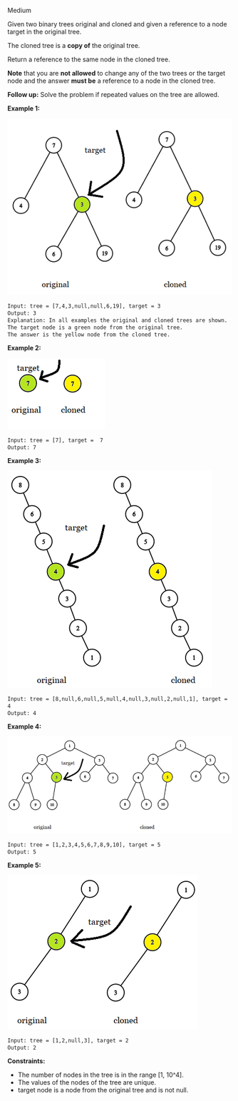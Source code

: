 Medium

Given two binary trees original and cloned and given a reference to a node target in the original tree.

The cloned tree is a **copy of** the original tree.

Return a reference to the same node in the cloned tree.

**Note** that you are **not allowed** to change any of the two trees or the target node and the answer **must be** a reference to a node in the cloned tree.

**Follow up:** Solve the problem if repeated values on the tree are allowed.

 

**Example 1:**

![1379_example_1](https://github.com/wilwfy/LeetCode/blob/master/1379.%20Find%20a%20Corresponding%20Node%20of%20a%20Binary%20Tree%20in%20a%20Clone%20of%20That%20Tree/1379_example_1.png)
```
Input: tree = [7,4,3,null,null,6,19], target = 3
Output: 3
Explanation: In all examples the original and cloned trees are shown. The target node is a green node from the original tree.
The answer is the yellow node from the cloned tree.
```
**Example 2:**

![1379_example_2](https://github.com/wilwfy/LeetCode/blob/master/1379.%20Find%20a%20Corresponding%20Node%20of%20a%20Binary%20Tree%20in%20a%20Clone%20of%20That%20Tree/1379_example_2.png)
```
Input: tree = [7], target =  7
Output: 7
```
**Example 3:**

![1379_example_3](https://github.com/wilwfy/LeetCode/blob/master/1379.%20Find%20a%20Corresponding%20Node%20of%20a%20Binary%20Tree%20in%20a%20Clone%20of%20That%20Tree/1379_example_3.png)
```
Input: tree = [8,null,6,null,5,null,4,null,3,null,2,null,1], target = 4
Output: 4
```
**Example 4:**

![1379_example_4](https://github.com/wilwfy/LeetCode/blob/master/1379.%20Find%20a%20Corresponding%20Node%20of%20a%20Binary%20Tree%20in%20a%20Clone%20of%20That%20Tree/1379_example_4.png)
```
Input: tree = [1,2,3,4,5,6,7,8,9,10], target = 5
Output: 5
```
**Example 5:**

![1379_example_5](https://github.com/wilwfy/LeetCode/blob/master/1379.%20Find%20a%20Corresponding%20Node%20of%20a%20Binary%20Tree%20in%20a%20Clone%20of%20That%20Tree/1379_example_5.png)
```
Input: tree = [1,2,null,3], target = 2
Output: 2
```

**Constraints:**

- The number of nodes in the tree is in the range [1, 10^4].
- The values of the nodes of the tree are unique.
- target node is a node from the original tree and is not null.
